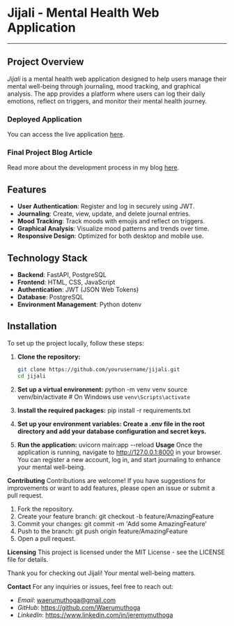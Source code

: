 # Jijali - Mental Health Web Application

---

## Project Overview

*Jijali* is a mental health web application designed to help users manage their mental well-being through journaling, mood tracking, and graphical analysis. The app provides a platform where users can log their daily emotions, reflect on triggers, and monitor their mental health journey.

### Deployed Application

You can access the live application [here](http://34.46.72.53/).

### Final Project Blog Article

Read more about the development process in my blog [here](link-to-blog-article).

## Features

- **User Authentication**: Register and log in securely using JWT.
- **Journaling**: Create, view, update, and delete journal entries.
- **Mood Tracking**: Track moods with emojis and reflect on triggers.
- **Graphical Analysis**: Visualize mood patterns and trends over time.
- **Responsive Design**: Optimized for both desktop and mobile use.

## Technology Stack

- **Backend**: FastAPI, PostgreSQL
- **Frontend**: HTML, CSS, JavaScript
- **Authentication**: JWT (JSON Web Tokens)
- **Database**: PostgreSQL
- **Environment Management**: Python dotenv

## Installation

To set up the project locally, follow these steps:

1. **Clone the repository:**
   ```bash
   git clone https://github.com/yourusername/jijali.git
   cd jijali
2. **Set up a virtual environment:**
   python -m venv venv
   source venv/bin/activate  # On Windows use `venv\Scripts\activate`
   
3. **Install the required packages:**
   pip install -r requirements.txt
   
4. **Set up your environment variables: Create a .env file in the root directory and add your database configuration and secret keys.**

5. **Run the application:**
     uvicorn main:app --reload
**Usage**
Once the application is running, navigate to http://127.0.0.1:8000 in your browser. You can register a new account, log in, and start journaling to enhance your mental well-being.

**Contributing**
Contributions are welcome! If you have suggestions for improvements or want to add features, please open an issue or submit a pull request.
1. Fork the repository.
2. Create your feature branch: git checkout -b feature/AmazingFeature
3. Commit your changes: git commit -m 'Add some AmazingFeature'
4. Push to the branch: git push origin feature/AmazingFeature
5. Open a pull request.

**Licensing**
This project is licensed under the MIT License - see the LICENSE file for details.

Thank you for checking out Jijali! Your mental well-being matters.

**Contact**
For any inquiries or issues, feel free to reach out:
- *Email*: waerumuthoga@gmail.com
- *GitHub*: https://github.com/Waerumuthoga
- *LinkedIn*: https://www.linkedin.com/in/jeremymuthoga
